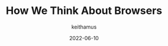---
author: keithamus
date: 2022-06-10
permalink: false
publisher: github
tags:
  - user-agents
target_url: https://github.blog/2022-06-10-how-we-think-about-browsers/
title: How We Think About Browsers
---